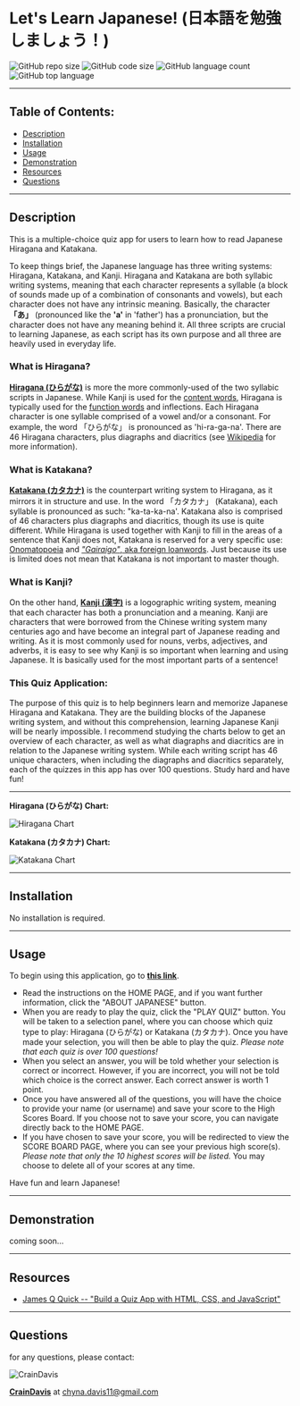 # Let's Learn Japanese! (日本語を勉強しましょう！)
![GitHub repo size](https://img.shields.io/github/repo-size/CrainDavis/LearnJapanese?style=for-the-badge) ![GitHub code size](https://img.shields.io/github/languages/code-size/CrainDavis/LearnJapanese?color=gold&style=for-the-badge) ![GitHub language count](https://img.shields.io/github/languages/count/CrainDavis/LearnJapanese?color=green&style=for-the-badge) ![GitHub top language](https://img.shields.io/github/languages/top/CrainDavis/LearnJapanese?color=red&style=for-the-badge)

---

## Table of Contents:
* [Description](#description)
* [Installation](#installation)
* [Usage](#usage)
* [Demonstration](#demonstration)
* [Resources](#resources)
* [Questions](#questions)

---

## Description
This is a multiple-choice quiz app for users to learn how to read Japanese Hiragana and Katakana. 

To keep things brief, the Japanese language has three writing systems: Hiragana, Katakana, and Kanji. Hiragana and Katakana are both syllabic writing systems, meaning that each character represents a syllable (a block of sounds made up of a combination of consonants and vowels), but each character does not have any intrinsic meaning. Basically, the character __「あ」__ (pronounced like the __'a'__ in 'father') has a pronunciation, but the character does not have any meaning behind it. All three scripts are crucial to learning Japanese, as each script has its own purpose and all three are heavily used in everyday life.

### What is __Hiragana__?
__[Hiragana (ひらがな)](https://en.wikipedia.org/wiki/Hiragana)__ is more the more commonly-used of the two syllabic scripts in Japanese. While Kanji is used for the [content words](https://en.wikipedia.org/wiki/Content_word), Hiragana is typically used for the [function words](https://en.wikipedia.org/wiki/Function_word) and inflections. Each Hiragana character is one syllable comprised of a vowel and/or a consonant. For example, the word 「ひらがな」 is pronounced as 'hi-ra-ga-na'. There are 46 Hiragana characters, plus diagraphs and diacritics (see [Wikipedia](https://en.wikipedia.org/wiki/Hiragana) for more information).

### What is __Katakana__?
__[Katakana (カタカナ)](https://en.wikipedia.org/wiki/Katakana)__ is the counterpart writing system to Hiragana, as it mirrors it in structure and use. In the word 「カタカナ」 (Katakana), each syllable is pronounced as such: "ka-ta-ka-na'. Katakana also is comprised of 46 characters plus diagraphs and diacritics, though its use is quite different. While Hiragana is used together with Kanji to fill in the areas of a sentence that Kanji does not, Katakana is reserved for a very specific use: [Onomatopoeia](https://www.nihongomaster.com/blog/japanese-onomatopoeia-guide/) and [_"Gairaigo"_, aka foreign loanwords](https://en.wikipedia.org/wiki/Gairaigo). Just because its use is limited does not mean that Katakana is not important to master though.

### What is __Kanji__?
On the other hand, __[Kanji (漢字)](https://en.wikipedia.org/wiki/Kanji)__ is a logographic writing system, meaning that each character has both a pronunciation and a meaning. Kanji are characters that were borrowed from the Chinese writing system many centuries ago and have become an integral part of Japanese reading and writing. As it is most commonly used for nouns, verbs, adjectives, and adverbs, it is easy to see why Kanji is so important when learning and using Japanese. It is basically used for the most important parts of a sentence!

### This Quiz Application:
The purpose of this quiz is to help beginners learn and memorize Japanese Hiragana and Katakana. They are the building blocks of the Japanese writing system, and without this comprehension, learning Japanese Kanji will be nearly impossible. I recommend studying the charts below to get an overview of each character, as well as what diagraphs and diacritics are in relation to the Japanese writing system. While each writing script has 46 unique characters, when including the diagraphs and diacritics separately, each of the quizzes in this app has over 100 questions. Study hard and have fun!

---

__Hiragana (ひらがな) Chart:__

![Hiragana Chart](https://omniglot.com/images/writing/hiragana3.gif)

__Katakana (カタカナ) Chart:__

![Katakana Chart](https://i.pinimg.com/originals/4d/eb/2c/4deb2c7eba8cbdd2aa213f9f176ef6cb.jpg)

---

## Installation
No installation is required.

---

## Usage
To begin using this application, go to __[this link](https://craindavis.github.io/LearnJapanese/)__. 
* Read the instructions on the HOME PAGE, and if you want further information, click the "ABOUT JAPANESE" button. 
* When you are ready to play the quiz, click the "PLAY QUIZ" button. You will be taken to a selection panel, where you can choose which quiz type to play: Hiragana (ひらがな) or Katakana (カタカナ). Once you have made your selection, you will then be able to play the quiz. _Please note that each quiz is over 100 questions!_ 
* When you select an answer, you will be told whether your selection is correct or incorrect. However, if you are incorrect, you will not be told which choice is the correct answer. Each correct answer is worth 1 point. 
* Once you have answered all of the questions, you will have the choice to provide your name (or username) and save your score to the High Scores Board. If you choose not to save your score, you can navigate directly back to the HOME PAGE.
* If you have chosen to save your score, you will be redirected to view the SCORE BOARD PAGE, where you can see your previous high score(s). _Please note that only the 10 highest scores will be listed._ You may choose to delete all of your scores at any time.

Have fun and learn Japanese!

---

## Demonstration
coming soon...

---

## Resources
* [James Q Quick -- "Build a Quiz App with HTML, CSS, and JavaScript"](https://www.youtube.com/playlist?list=PLDlWc9AfQBfZIkdVaOQXi1tizJeNJipEx)

---

## Questions
for any questions, please contact:

![CrainDavis](https://avatars0.githubusercontent.com/u/59345254?v=4) 

__[CrainDavis](https://github.com/CrainDavis)__ at chyna.davis11@gmail.com

